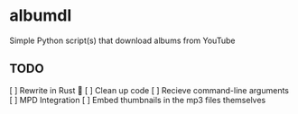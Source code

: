 # albumdl

Simple Python script(s) that download albums from YouTube

## TODO

[ ] Rewrite in Rust :troll:
[ ] Clean up code
[ ] Recieve command-line arguments
[ ] MPD Integration
[ ] Embed thumbnails in the mp3 files themselves
